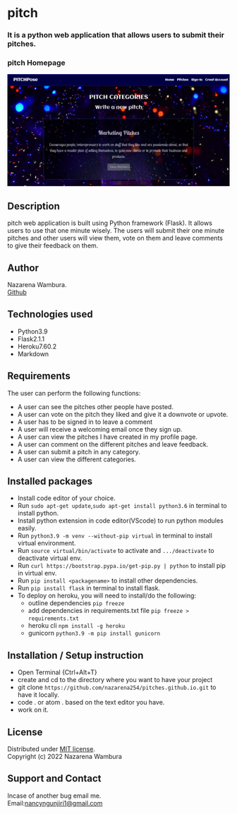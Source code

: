 # pitch
### It is a python web application that allows users to submit their pitches. 

### pitch Homepage
![](./app/static/images/pitch.png "pitch homepage")

## Description
pitch web application is built using Python framework (Flask). It allows users to use that one minute wisely. The users will submit their one minute pitches and other users will view them, vote on them and leave comments to give their feedback on them.

## Author
Nazarena Wambura.</br>
[Github](https://github.com/nazarena254)

## Technologies used
* Python3.9
* Flask2.1.1
* Heroku7.60.2
* Markdown


## Requirements
The user can perform the following functions:

- A user can see the pitches other people have posted.
- A user can vote on the pitch they liked and give it a downvote or upvote.
- A user has to be signed in to leave a comment
- A user will receive a welcoming email once they sign up.
- A user can view the pitches I have created in my profile page.
- A user can comment on the different pitches and leave feedback.
- A user can submit a pitch in any category.
- A user can view the different categories.


 ## Installed packages
* Install code editor of your choice.
* Run `sudo apt-get update`,`sudo apt-get install python3.6` in terminal to install python.
* Install python extension in code editor(VScode) to run python modules easily.
* Run `python3.9 -m venv --without-pip virtual` in terminal to install virtual environment.
* Run `source virtual/bin/activate` to activate and `.../deactivate` to deactivate virtual env.
* Run `curl https://bootstrap.pypa.io/get-pip.py | python` to install pip in virtual env.
* Run `pip install <packagename>` to install other dependencies.
* Run `pip install flask` in terminal to install flask. 
* To deploy on heroku, you will need to install/do the following:
   - outline dependencies `pip freeze`  
   - add dependencies in requirements.txt file `pip freeze > requirements.txt`
   - heroku cli `npm install -g heroku`
   - gunicorn  `python3.9 -m pip install gunicorn`

 

## Installation / Setup instruction
* Open Terminal {Ctrl+Alt+T}
* create and cd to the directory where you want to have your project
* git clone `https://github.com/nazarena254/pitches.github.io.git` to have it locally.
* code . or atom . based on the text editor you have.
* work on it.

## License
Distributed under [MIT license](https://github.com/nazarena254/pitch.github.io/blob/master/LICENSE).</br>
Copyright (c) 2022 Nazarena Wambura

## Support and Contact
Incase of another bug email me.</br>
Email:<nancyngunjiri1@gmail.com>

